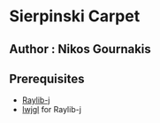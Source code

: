 # Sierpinski Carpet

## Author : Nikos Gournakis

## Prerequisites

- [Raylib-j](https://github.com/CreedVI/Raylib-J)
- [lwjgl](https://www.lwjgl.org/) for Raylib-j